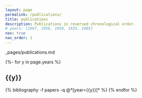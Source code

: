 ```yaml
---
layout: page
permalink: /publications/
title: publications
description: Publications in reversed chronological order.
# years: [1967, 1956, 1950, 1935, 1905]
nav: true
nav_order: 1
---
```

_pages/publications.md
<div class="publications">

{%- for y in page.years %}
  <h2 class="year">{{y}}</h2>
  {% bibliography -f papers -q @*[year={{y}}]* %}
{% endfor %}

</div>
